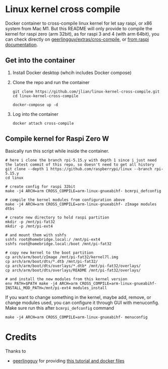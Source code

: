 # Linux kernel cross compile

Docker container to cross-compile linux kernel for let say raspi, or x86 system from Mac M1. But this README will only provide to compile the kernel for raspi zero (arm 32bit), as for raspi 3 and 4 (with arm 64bit), you can check directly on [geerlingguy/extras/cros-compile](https://github.com/geerlingguy/raspberry-pi-pcie-devices/tree/master/extras/cross-compile), or [from raspi documentation](https://www.raspberrypi.com/documentation/computers/linux_kernel.html#cross-compiling-the-kernel).

## Get into the container

1. Install Docker desktop (whcih includes Docker compose)
2. Clone the repo and run the container
   
   ```
   git clone https://github.com/jlian/linux-kernel-cross-compile.git
   cd linux-kernel-cross-compile
   
   docker-compose up -d
   ```
   
3. Log into the container 
   
   ```
   docker attach cross-compile
   ```

## Compile kernel for Raspi Zero W

Basically run this script while inside the container.

```shell
# here i clone the branch rpi-5.15.y with depth 1 since i just need the latest commit of this repo, so doesn't need to get all history
git clone --depth 1 https://github.com/raspberrypi/linux --branch rpi-5.15.y
cd linux

# create config for raspi 32bit
make -j4 ARCH=arm CROSS_COMPILE=arm-linux-gnueabihf- bcmrpi_defconfig

# compile the kernel modules from configuration above
make -j4 ARCH=arm CROSS_COMPILE=arm-linux-gnueabihf- zImage modules dtbs

# create new directory to hold raspi partition
mkdir -p /mnt/pi-fat32
mkdir -p /mnt/pi-ext4

# and mount them with sshfs
sshfs root@homebridge.local:/ /mnt/pi-ext4
sshfs root@homebridge.local:/boot /mnt/pi-fat32

# copy new kernel to the boot partition
cp arch/arm/boot/zImage /mnt/pi-fat32/kernel7l.img
cp arch/arm/boot/dts/*.dtb /mnt/pi-fat32/
cp arch/arm/boot/dts/overlays/*.dtb* /mnt/pi-fat32/overlays/
cp arch/arm/boot/dts/overlays/README /mnt/pi-fat32/overlays/

# and install the new modules from this kernel version
env PATH=$PATH make -j4 ARCH=arm CROSS_COMPILE=arm-linux-gnueabihf- INSTALL_MOD_PATH=/mnt/pi-ext4 modules_install
```

If you want to change something in the kernel, maybe add, remove, or change modules used, you can configure it through GUI with menuconfig. Make  sure run this after `bcmrpi_defconfig` command
```shell
make -j4 ARCH=arm CROSS_COMPILE=arm-linux-gnueabihf- menuconfig
```

# Credits
Thanks to
- [geerlingguy](https://github.com/geerlingguy) for providing [this tutorial and docker files](https://github.com/geerlingguy/raspberry-pi-pcie-devices/tree/master/extras/cross-compile)
